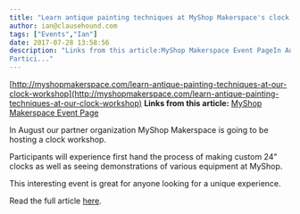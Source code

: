```yaml
---
title: "Learn antique painting techniques at MyShop Makerspace's clock workshop!"
author: ian@clausehound.com
tags: ["Events","Ian"]
date: 2017-07-28 13:58:56
description: "Links from this article:MyShop Makerspace Event PageIn August our partner organization MyShop Makerspace is going to be hosting a clock workshop.
Partici..."
---
```


[http://myshopmakerspace.com/learn-antique-painting-techniques-at-our-clock-workshop](http://myshopmakerspace.com/learn-antique-painting-techniques-at-our-clock-workshop)
**Links from this article:**
[MyShop Makerspace Event Page](http://myshopmakerspace.com/learn-antique-painting-techniques-at-our-clock-workshop)

In August our partner organization MyShop Makerspace is going to be hosting a clock workshop.

Participants will experience first hand the process of making custom 24" clocks as well as seeing demonstrations of various equipment at MyShop.

This interesting event is great for anyone looking for a unique experience.

Read the full article [here](http://myshopmakerspace.com/learn-antique-painting-techniques-at-our-clock-workshop).